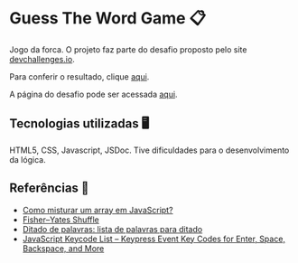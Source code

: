 # Guess The Word Game 📋

Jogo da forca. O projeto faz parte do desafio proposto pelo site [devchallenges.io](https://devchallenges.io).

Para conferir o resultado, clique [aqui](https://guess-the-word-game-eta.vercel.app/).

A página do desafio pode ser acessada [aqui](https://devchallenges.io/challenge/37).

## Tecnologias utilizadas 🖥️

HTML5, CSS, Javascript, JSDoc. Tive dificuldades para o desenvolvimento da lógica.

## Referências 🔗
* [Como misturar um array em JavaScript?](https://pt.stackoverflow.com/questions/94646/como-misturar-um-array-em-javascript)
* [Fisher–Yates Shuffle](https://bost.ocks.org/mike/shuffle/)
* [Ditado de palavras: lista de palavras para ditado](https://www.normaculta.com.br/ditado-de-palavras-lista-de-palavras-para-ditado/)
* [JavaScript Keycode List – Keypress Event Key Codes for Enter, Space, Backspace, and More](https://www.freecodecamp.org/news/javascript-keycode-list-keypress-event-key-codes#a-full-list-of-key-event-values)